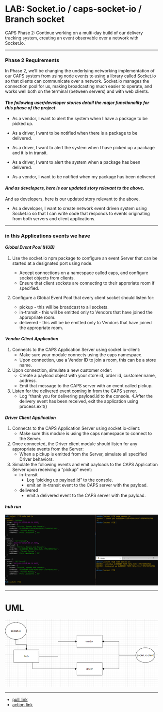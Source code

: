 # LAB: Socket.io / caps-socket-io / Branch socket

CAPS Phase 2: Continue working on a multi-day build of our delivery tracking system, creating an event observable over a network with Socket.io.

----------

### **Phase 2 Requirements**

In Phase 2, we’ll be changing the underlying networking implementation of our CAPS system from using node events to using a library called Socket.io so that clients can communicate over a network. Socket.io manages the connection pool for us, making broadcasting much easier to operate, and works well both on the terminal (between servers) and with web clients.

#### ***The following user/developer stories detail the major functionality for this phase of the project.***


- As a vendor, I want to alert the system when I have a package to be picked up.

- As a driver, I want to be notified when there is a package to be delivered.

- As a driver, I want to alert the system when I have picked up a package and it is in transit.

- As a driver, I want to alert the system when a package has been delivered.

- As a vendor, I want to be notified when my package has been delivered.

#### ***And as developers, here is our updated story relevant to the above.***

And as developers, here is our updated story relevant to the above.


- As a developer, I want to create network event driven system using Socket.io so that I can write code that responds to events originating from both servers and client applications.

------------

### in this Applications events we have

#### ***Global Event Pool (HUB)***

1. Use the socket.io npm package to configure an event Server that can be started at a designated port using node.
   - Accept connections on a namespace called caps, and configure socket objects from clients.
   - Ensure that client sockets are connecting to their approriate room if specified.

2. Configure a Global Event Pool that every client socket should listen for:
   - pickup - this will be broadcast to all sockets.
   - in-transit - this will be emitted only to Vendors that have joined the appropriate room.
   - delivered - this will be be emitted only to Vendors that have joined the appropriate room.

#### ***Vendor Client Application***

1. Connects to the CAPS Application Server using socket.io-client:
     - Make sure your module connects using the caps namespace.
     - Upon connection, use a Vendor ID to join a room, this can be a store name.
2. Upon connection, simulate a new customer order:
     - Create a payload object with your store id, order id, customer name, address.
     - Emit that message to the CAPS server with an event called pickup.
3. Listen for the delivered event coming in from the CAPS server.
     - Log “thank you for delivering payload.id to the console.
4.After the delivery event has been received, exit the application using process.exit()

#### ***Driver Client Application***

1. Connects to the CAPS Application Server using socket.io-client:
     - Make sure this module is using the caps namespace to connect to the Server.
2. Once connected, the Driver client module should listen for any appropriate events from the Server:
     - When a pickup is emitted from the Server, simulate all specified Driver behaviors.
3. Simulate the following events and emit payloads to the CAPS Application Server upon receiving a “pickup” event:
     - in-transit
         - Log “picking up payload.id” to the console.
         - emit an in-transit event to the CAPS server with the payload.
     - delivered
         - emit a delivered event to the CAPS server with the payload.


#### ***hub run***

![hub run](./images/socket.io.PNG)
        
----------------

# UML 

![uml](./images/umlLab12.PNG)


----------


- [pull link]()
- [action link]()